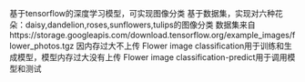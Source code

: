 基于tensorflow的深度学习模型，可实现图像分类
基于数据集，实现对六种花朵：daisy,dandelion,roses,sunflowers,tulips的图像分类
数据集来自https://storage.googleapis.com/download.tensorflow.org/example_images/flower_photos.tgz 
因内存过大不上传
Flower image classification用于训练和生成模型，模型内存过大没有上传
Flower image classification-predict用于调用模型和测试
